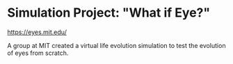 # Simulation Project: "What if Eye?"

https://eyes.mit.edu/

A group at MIT created a virtual life evolution simulation to test the evolution of eyes from scratch.